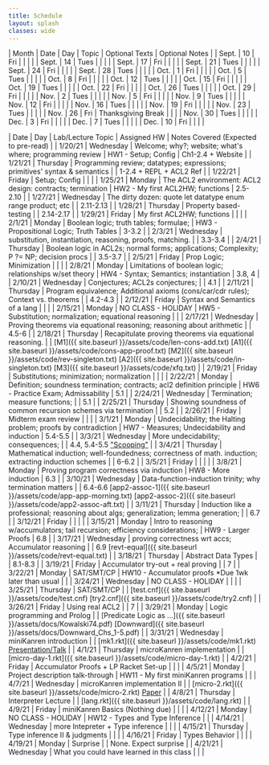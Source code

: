 ```yaml
---
title: Schedule 
layout: splash
classes: wide
---
```



| Month | Date | Day  | Topic              | Optional Texts | Optional Notes |
| Sept. | 10   | Fri  |                    |                |                |
| Sept. | 14   | Tues |                    |                |                |
| Sept. | 17   | Fri  |                    |                |                |
| Sept. | 21   | Tues |                    |                |                |
| Sept. | 24   | Fri  |                    |                |                |
| Sept. | 28   | Tues |                    |                |                |
| Oct.  | 1    | Fri  |                    |                |                |
| Oct.  | 5    | Tues |                    |                |                |
| Oct.  | 8    | Fri  |                    |                |                |
| Oct.  | 12   | Tues |                    |                |                |
| Oct.  | 15   | Fri  |                    |                |                |
| Oct.  | 19   | Tues |                    |                |                |
| Oct.  | 22   | Fri  |                    |                |                |
| Oct.  | 26   | Tues |                    |                |                |
| Oct.  | 29   | Fri  |                    |                |                |
| Nov.  | 2    | Tues |                    |                |                |
| Nov.  | 5    | Fri  |                    |                |                |
| Nov.  | 9    | Tues |                    |                |                |
| Nov.  | 12   | Fri  |                    |                |                |
| Nov.  | 16   | Tues |                    |                |                |
| Nov.  | 19   | Fri  |                    |                |                |
| Nov.  | 23   | Tues |                    |                |                |
| Nov.  | 26   | Fri  | Thanksgiving Break |                |                |
| Nov.  | 30   | Tues |                    |                |                |
| Dec.  | 3    | Fri  |                    |                |                |
| Dec.  | 7    | Tues |                    |                |                |
| Dec.  | 10   | Fri  |                    |                |                |







| Date    | Day       | Lab/Lecture Topic                                                                                      | Assigned HW                                        | Notes Covered (Expected to pre-read)                                                                                                    |
| 1/20/21 | Wednesday | Welcome; why?; website; what's where; programming review                                               | HW1 - Setup; Config                                | Ch1-2.4 + Website                                                                                                                       |
| 1/21/21 | Thursday  | Programming review; datatypes; expressions; primitives' syntax & semantics                             |                                                    | 1-2.4 + REPL + ACL2 Ref                                                                                                                 |
| 1/22/21 | Friday    | Setup; Config                                                                                          |                                                    |                                                                                                                                         |
| 1/25/21 | Monday    | The ACL2 environment: ACL2 design: contracts; termination                                              | HW2 - My first ACL2HW; functions                   | 2.5-2.10                                                                                                                                |
| 1/27/21 | Wednesday | The dirty dozen: quote let datatype enum range product; etc                                            |                                                    | 2.11-2.13                                                                                                                               |
| 1/28/21 | Thursday  | Property based-testing                                                                                 |                                                    | 2.14-2.17                                                                                                                               |
| 1/29/21 | Friday    | My first ACL2HW; functions                                                                             |                                                    |                                                                                                                                         |
| 2/1/21  | Monday    | Boolean logic; truth tables; formulae;                                                                 | HW3 - Propositional Logic; Truth Tables            | 3-3.2                                                                                                                                   |
| 2/3/21  | Wednesday | substitution, instantiation, reasoning, proofs, matching.                                              |                                                    | 3.3-3.4                                                                                                                                 |
| 2/4/21  | Thursday  | Boolean logic in ACL2s; normal forms; applications; Complexity; P ?= NP; decision procs                |                                                    | 3.5-3.7                                                                                                                                 |
| 2/5/21  | Friday    | Prop Logic; Minimization                                                                               |                                                    |                                                                                                                                         |
| 2/8/21  | Monday    | Limitations of boolean logic; relationships w/set theory                                               | HW4 - Syntax; Semantics; instantiation             | 3.8, 4                                                                                                                                  |
| 2/10/21 | Wednesday | Conjectures; ACL2s conjectures;                                                                        |                                                    | 4.1                                                                                                                                     |
| 2/11/21 | Thursday  | Program equivalence; Additional axioms (cons/car/cdr rules); Context vs. theorems                      |                                                    | 4.2-4.3                                                                                                                                 |
| 2/12/21 | Friday    | Syntax and Semantics of a lang                                                                         |                                                    |                                                                                                                                         |
| 2/15/21 | Monday    | NO CLASS - HOLIDAY                                                                                     | HW5 - Substitution; normalization; equational reasoning |                                                                                                                                    |
| 2/17/21 | Wednesday | Proving theorems via equational reasoning; reasoning about arithmetic                                  |                                                    | 4.5-6                                                                                                                                   |
| 2/18/21 | Thursday  | Recapitulate proving theorems via equational reasoning.                                                |                                                    | [M1]({{ site.baseurl }}/assets/code/len-cons-add.txt) [A1]({{ site.baseurl }}/assets/code/cons-app-proof.txt) [M2]({{ site.baseurl }}/assets/code/rev-singleton.txt) [A2]({{ site.baseurl }}/assets/code/in-singleton.txt) [M3]({{ site.baseurl }}/assets/code/xfq.txt) |
| 2/19/21 | Friday    | Substitutions; minimization; normalization                                                             |                                                    |                                                                                                                                         |
| 2/22/21 | Monday    | Definition; soundness termination; contracts; acl2 definition principle                                | HW6 - Practice Exam; Admissability                 | 5.1                                                                                                                                     |
| 2/24/21 | Wednesday | Termination; measure functions;                                                                        |                                                    | 5.1                                                                                                                                     |
| 2/25/21 | Thursday  | Showing soundness of common recursion schemes via termination                                          |                                                    | 5.2                                                                                                                                     | 
| 2/26/21 | Friday    | Midterm exam review                                                                                    |                                                    |                                                                                                                                         |
| 3/1/21  | Monday    | Undecidability; the Halting problem; proofs by contradiction                                           | HW7 - Measures; Undecidability and induction       | 5.4-5.5                                                                                                                                 |
| 3/3/21  | Wednesday | More undecidability; consequences;                                                                     |                                                    | 4.4, 5.4-5.5 ["Scooping"](http://www.lel.ed.ac.uk/~gpullum/loopsnoop.html)                                                              |
| 3/4/21  | Thursday  | Mathematical induction; well-foundedness; correctness of math. induction; extracting induction schemes |                                                    | 6-6.2                                                                                                                                   |
| 3/5/21  | Friday    |                                                                                                        |                                                    |                                                                                                                                         |
| 3/8/21  | Monday    | Proving program correctness via induction                                                              | HW8 - More induction                               | 6.3                                                                                                                                     |
| 3/10/21 | Wednesday | Data-function-induction trinity; why termination matters                                               |                                                    | 6.4-6.6  [app2-assoc-1]({{ site.baseurl }}/assets/code/app-app-morning.txt) [app2-assoc-2]({{ site.baseurl }}/assets/code/app2-assoc-aft.txt) |
| 3/11/21 | Thursday  | Induction like a professional; reasoning about algs; generalization; lemma generation;                 |                                                    | 6.7                                                                                                                                     |
| 3/12/21 | Friday    |                                                                                                        |                                                    |                                                                                                                                         |
| 3/15/21 | Monday    | Intro to reasoning w/accumulators; tail recursion; efficiency considerations;                          | HW9 - Larger Proofs                                | 6.8                                                                                                                                     |
| 3/17/21 | Wednesday | proving correctness wrt accs; Accumulator reasoning                                                    |                                                    | 6.9 [revt-equal]({{ site.baseurl }}/assets/code/revt-equal.txt)                                                                                                                                     |
| 3/18/21 | Thursday  | Abstract Data Types                                                                                    |                                                    | 8.1-8.3                                                                                                                                 |
| 3/19/21 | Friday    | Accumulator try-out + real proving                                                                     |                                                    | 7                                                                                                                                       |
| 3/22/21 | Monday    | SAT/SMT/CP                                                                                             | HW10 - Accumulator proofs *Due 1wk later than usual |                                                                                                                                        |
| 3/24/21 | Wednesday | NO CLASS - HOLIDAY                                                                                     |                                                    |                                                                                                                                         |
| 3/25/21 | Thursday  | SAT/SMT/CP                                                                                             |                                                    | [test.cnf]({{ site.baseurl }}/assets/code/test.cnf) [try2.cnf]({{ site.baseurl }}/assets/code/try2.cnf)                                                                                                                                         |
| 3/26/21 | Friday    | Using real ACL2                                                                                        |                                                    | 7                                                                                                                                       |
| 3/29/21 | Monday    | Logic programming and Prolog                                                                           |                           | [Predicate Logic as ...]({{ site.baseurl }}/assets/docs/Kowalski74.pdf) [Downward]({{ site.baseurl }}/assets/docs/Downward_Chs_1-5.pdf) |
| 3/31/21 | Wednesday | miniKanren introduction                                                                                |                                                    | [mk1.rkt]({{ site.baseurl }}/assets/code/mk1.rkt) [Presentation/Talk](https://www.youtube.com/watch?v=RG9fBbQrVOM)                                                                        |
| 4/1/21  | Thursday  | microKanren implementation                                                                             |                                                    | [micro-day-1.rkt]({{ site.baseurl }}/assets/code/micro-day-1.rkt)                                                                                                                                        |
| 4/2/21  | Friday    | Accumulator Proofs + LP Racket Set-up                                                                  |                                                    |                                                                                                                                         |
| 4/5/21  | Monday    | Project description talk-through                                                                       | HW11 - My first miniKanren programs                |                                                                                                                                         |
| 4/7/21  | Wednesday | microKanren implementation II                                                                          |                                                    | [micro-2.rkt]({{ site.baseurl }}/assets/code/micro-2.rkt) [Paper](https://dl.acm.org/citation.cfm?doid=2989225.2989230)                 |
| 4/8/21  | Thursday  | Interpreter Lecture                                                                                    |                                                    | [lang.rkt]({{ site.baseurl }}/assets/code/lang.rkt)                                                                                     |
| 4/9/21  | Friday    | miniKanren Basics (Nothing due)                                                                        |                                                    |                                                                                                                                         |
| 4/12/21 | Monday    | NO CLASS - HOLIDAY                                                                                     | HW12 - Types and Type Inference                    |                                                                                                                                         |
| 4/14/21 | Wednesday | more Intepreter + Type inference                                                                       |                                                    |                                                                                                                                         |
| 4/15/21 | Thursday  | Type inference II & judgments                                                                          |                                                    |                                                                                                                                         |
| 4/16/21 | Friday    | Types Behavior                                                                                         |                                                    |                                                                                                                                         | 
| 4/19/21 | Monday    | Surprise                                                                                               |                                                    | None. Expect surprise                                                                                                                   |
| 4/21/21 | Wednesday |	What you could have learned in this class                                                              |                                                    |                                                                                                                                         |




